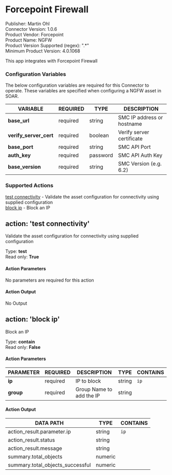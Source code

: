 [comment]: # "Auto-generated SOAR connector documentation"
# Forcepoint Firewall

Publisher: Martin Ohl  
Connector Version: 1\.0\.6  
Product Vendor: Forcepoint  
Product Name: NGFW  
Product Version Supported (regex): "\.\*"  
Minimum Product Version: 4\.0\.1068  

This app integrates with Forcepoint Firewall





### Configuration Variables
The below configuration variables are required for this Connector to operate.  These variables are specified when configuring a NGFW asset in SOAR.

VARIABLE | REQUIRED | TYPE | DESCRIPTION
-------- | -------- | ---- | -----------
**base\_url** |  required  | string | SMC IP address or hostname
**verify\_server\_cert** |  required  | boolean | Verify server certificate
**base\_port** |  required  | string | SMC API Port
**auth\_key** |  required  | password | SMC API Auth Key
**base\_version** |  required  | string | SMC Version \(e\.g\. 6\.2\)

### Supported Actions  
[test connectivity](#action-test-connectivity) - Validate the asset configuration for connectivity using supplied configuration  
[block ip](#action-block-ip) - Block an IP  

## action: 'test connectivity'
Validate the asset configuration for connectivity using supplied configuration

Type: **test**  
Read only: **True**

#### Action Parameters
No parameters are required for this action

#### Action Output
No Output  

## action: 'block ip'
Block an IP

Type: **contain**  
Read only: **False**

#### Action Parameters
PARAMETER | REQUIRED | DESCRIPTION | TYPE | CONTAINS
--------- | -------- | ----------- | ---- | --------
**ip** |  required  | IP to block | string |  `ip` 
**group** |  required  | Group Name to add the IP | string | 

#### Action Output
DATA PATH | TYPE | CONTAINS
--------- | ---- | --------
action\_result\.parameter\.ip | string |  `ip` 
action\_result\.status | string | 
action\_result\.message | string | 
summary\.total\_objects | numeric | 
summary\.total\_objects\_successful | numeric | 